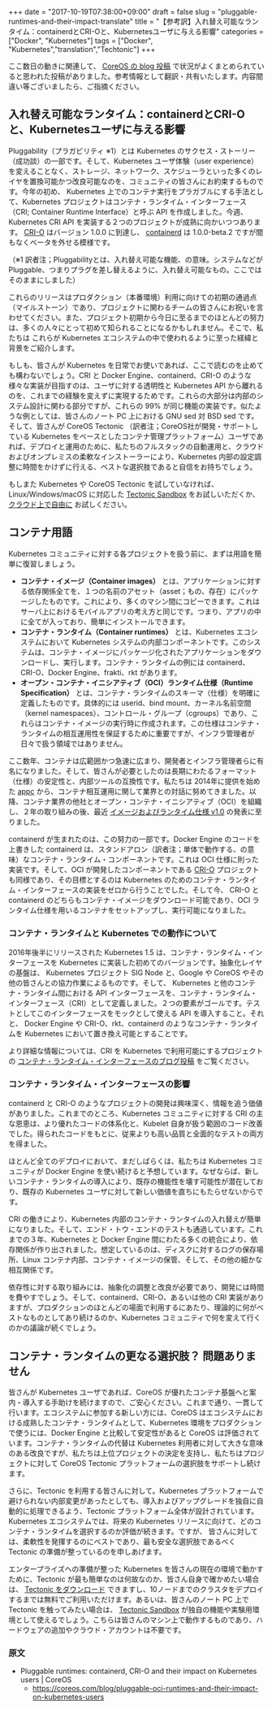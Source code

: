 ﻿+++
date = "2017-10-19T07:38:00+09:00"
draft = false
slug = "pluggable-runtimes-and-their-impact-translate"
title = "【参考訳】入れ替え可能なランタイム：containerdとCRI-Oと、Kubernetesユーザに与える影響"
categories = ["Docker", "Kubernetes"]
tags = ["Docker", "Kubernetes","translation","Techtonic"]
+++

ここ数日の動きに関連して、 [CoreOS の blog 投稿](https://coreos.com/blog/pluggable-oci-runtimes-and-their-impact-on-kubernetes-users) で状況がよくまとめられていると思われた投稿がありました。参考情報として翻訳・共有いたします。内容間違い等ございましたら、ご指摘ください。

## 入れ替え可能なランタイム：containerdとCRI-Oと、Kubernetesユーザに与える影響

Pluggability（プラガビリティ ※1）とは Kubernetes のサクセス・ストーリー（成功談）の一部です。そして、Kubernetes ユーザ体験（user experience）を変えることなく、ストレージ、ネットワーク、スケジューラといった多くのレイヤを置換可能かつ改良可能なのを、コミュニティの皆さんにお約束するものです。今年の初め、 Kubernetes 上でのコンテナ実行をプラガブルにする手法として、Kubernetes プロジェクトはコンテナ・ランタイム・インターフェース（CRI; Container Runtime Interface）と呼ぶ API を作成しました。今週、Kubernetes CRI API を実装する２つのプロジェクトが成熟に向かいつつあります。 [CRI-O](http://cri-o.io/) はバージョン 1.0.0 に到達し、 [containerd](https://containerd.io/) は 1.0.0-beta.2 ですが間もなくベータを外せる模様です。

（※1 訳者注；Pluggabilityとは、入れ替え可能な機能、の意味。システムなどが Pluggable、つまりプラグを差し替えるように、入れ替え可能なもの。ここではそのままにしました）

これらのリリースはプロダクション（本番環境）利用に向けての初期の通過点（マイルストーン）であり、プロジェクトに関わるチームの皆さんにお祝いを言わせてください。また、プロジェクト初期から今日に至るまでのほとんどの努力は、多くの人々にとって初めて知られることになるかもしれません。そこで、私たちは これらが Kubernetes エコシステムの中で使われるように至った経緯と背景をご紹介します。

もしも、皆さんが Kubernetes を日常でお使いであれば、ここで読むのを止めても構わないでしょう。CRI と Docker Engine、containerd、CRI-O のような様々な実装が目指すのは、ユーザに対する透明性と Kubernetes API から離れるのを、これまでの経験を変えずに実現するためです。これらの大部分は内部のシステム設計に関わる部分ですが、これらの 99% が同じ機能の実装です。似たような例としては、皆さんのノート PC 上における GNU sed 対 BSD sed です。そして、皆さんが CoreOS Tectonic （訳者注；CoreOS社が開発・サポートしている Kubernetes をベースとしたコンテナ管理プラットフォーム）ユーザであれば、デプロイと運用のために、私たちのフルスタックの自動運用と、クラウドおよびオンプレミスの柔軟なインストーラーにより、Kubernetes 内部の設定調整に時間をかけずに行える、ベストな選択肢であると自信をお持ちでしょう。

もしまた Kubernetes や CoreOS Tectonic を試していなければ、 Linux/Windows/macOS に対応した [Tectonic Sandbox](https://coreos.com/tectonic/sandbox?utm_source=blog&utm_medium=referral)  をお試しいただくか、 [クラウド上で自由に](https://coreos.com/tectonic/docs/latest/account/?utm_source=blog&utm_medium=referral)  お試しください。

## コンテナ用語

Kubernetes コミュニティに対する各プロジェクトを扱う前に、まずは用語を簡単に復習しましょう。

* **コンテナ・イメージ（Container images）** とは、アプリケーションに対する依存関係全てを、１つの名前のアセット（asset；もの、存在）にパッケージしたものです。これにより、多くのマシン間にコピーできます。これはサーバ上におけるモバイルアプリの考え方と同じです。つまり、アプリの中に全てが入っており、簡単にインストールできます。
* **コンテナ・ランタイム（Container runtimes）** とは、Kubernetes エコシステムにおいて Kubernetes システムの内部コンポーネントです。このシステムは、コンテナ・イメージにパッケージ化されたアプリケーションをダウンロードし、実行します。コンテナ・ランタイムの例には containerd、CRI-O、Docker Engine、frakti、rkt があります。
* **オープン・コンテナ・イニシアティブ（OCI）ランタイム仕様（Runtime Specification）** とは、コンテナ・ランタイムのスキーマ（仕様）を明確に定義したものです。具体的には userid、bind mount、カーネル名前空間（kernel namespaces）、コントロール・グループ（cgroups）であり、これらはコンテナ・イメージの実行時に作成されます。この仕様はコンテナ・ランタイムの相互運用性を保証するために重要ですが、インフラ管理者が日々で扱う領域ではありません。

ここ数年、コンテナは広範囲かつ急速に広まり、開発者とインフラ管理者らに有名になりました。そして、皆さんが必要としたのは長期にわたるフォーマット（仕様）の安定性と、内部ツールの互換性です。私たちは 2014年に提供を始めた [appc](https://coreos.com/rkt/docs/latest/app-container.html?utm_source=blog&utm_medium=referral) から、コンテナ相互運用に関して業界との対話に努めてきました。以降、コンテナ業界の他社とオープン・コンテナ・イニシアティブ（OCI）を組織し、２年の取り組みの後、最近 [イメージおよびランタイム仕様 v1.0](https://coreos.com/blog/open-container-initiative-specifications-are-10) の発表に至りました。

containerd が生まれたのは、この努力の一部です。Docker Engine のコードを上書きした containerd は、スタンドアロン（訳者注；単体で動作する、の意味）なコンテナ・ランタイム・コンポーネントです。これは OCI 仕様に則った実装です。そして、OCI が開発したコンポーネントである [CRI-O](http://cri-o.io/) プロジェクトも同様であり、その目標とするのは Kubernetes のためのコンテナ・ランタイム・インターフェースの実装をゼロから行うことでした。そして今、 CRI-O と containerd のどちらもコンテナ・イメージをダウンロード可能であり、OCI ランタイム仕様を用いるコンテナをセットアップし、実行可能になりました。

### コンテナ・ランタイムと Kubernetes での動作について

2016年後半にリリースされた Kubernetes 1.5 は、コンテナ・ランタイム・インターフェースを Kubernetes に実装した初めてのバージョンです。抽象化レイヤの基盤は、 Kubernetes プロジェクト SIG Node と、Google や CoreOS やその他の皆さんとの協力作業によるものです。そして、 Kubernetes と他のコンテナ・ランタイム間における API インターフェースを、コンテナ・ランタイム・インターフェース（CRI）として定義しました。２つの要素がゴールです。テストとしてこのインターフェースをモックとして使える API を導入すること。それと、 Docker Engine や CRI-O、rkt、containerd のようなコンテナ・ランタイムを Kubernetes において置き換え可能とすることです。

より詳細な情報については、CRI を Kubernetes で利用可能にするプロジェクトの [コンテナ・ランタイム・インターフェースのブログ投稿](http://blog.kubernetes.io/2016/12/container-runtime-interface-cri-in-kubernetes.html) をご覧ください。

### コンテナ・ランタイム・インターフェースの影響

containerd と CRI-O のようなプロジェクトの開発は興味深く、情報を追う価値がありました。これまでのところ、Kubernetes コミュニティに対する CRI の主な恩恵は、より優れたコードの体系化と、Kubelet 自身が扱う範囲のコード改善でした。得られたコードをもとに、従来よりも高い品質と全面的なテストの両方を得ました。

ほとんど全てのデプロイにおいて、まだしばらくは、私たちは Kubernetes コミュニティが Docker Engine を使い続けると予想しています。なぜならば、新しいコンテナ・ランタイムの導入により、既存の機能性を壊す可能性が潜在しており、既存の Kubernetes ユーザに対して新しい価値を直ちにもたらせないからです。

CRI の働きにより、Kubernetes 内部のコンテナ・ランタイムの入れ替えが簡単になりました。そして、エンド・トウ・エンドのテストも通過しています。これまでの３年、Kubernetes と Docker Engine 間にわたる多くの統合により、依存関係が作り出されました。想定しているのは、ディスクに対するログの保存場所、Linux コンテナ内部、コンテナ・イメージの保管、そして、その他の細かな相互関係です。

依存性に対する取り組みには、抽象化の調整と改良が必要であり、開発には時間を費やすでしょう。そして、containerd、CRI-O、あるいは他の CRI 実装がありますが、プロダクションのほとんどの場面で利用するにあたり、理論的に何がベストなものとしてあり続けるのか、Kubernetes コミュニティで何を変えて行くのかの議論が続くでしょう。

## コンテナ・ランタイムの更なる選択肢？ 問題ありません

皆さんが Kubernetes ユーザであれば、CoreOS が優れたコンテナ基盤へと案内・導入する手助けを続けますので、ご安心ください。これまで通り、一貫して行います。エコシステムに参加する新しい方には、CoreOS はエコシステムにおける成熟したコンテナ・ランタイムとして、Kubernetes 環境をプロダクションで使うには、Docker Engine と比較して安定性があると CoreOS は評価されています。コンテナ・ランタイムの代替は Kubernetes 利用者に対して大きな意味のある改良ですが、私たちは上位プロジェクトの決定を支持し、私たちはプロジェクトに対して CoreOS Tectonic プラットフォームの選択肢をサポートし続けます。

さらに、Tectonic を利用する皆さんに対して。Kubernetes プラットフォームで避けられない内部変更があったとしても、導入およびアップグレードを独自に自動的に処理できるよう、Tectonic プラットフォーム全体が設計されています。Kubernetes エコシステムでは、将来の Kubernetes リリースに向けて、どのコンテナ・ランタイムを選択するのか評価が続きます。ですが、 皆さんに対しては、柔軟性を発揮するのにベストであり、最も安全な選択肢であるべく Tectonic の準備が整っているのを申しあげます。

エンタープライズへの準備が整った Kubernetes を皆さんの現在の環境で動かすために、Tectonic が最も簡単なのは何故なのか、皆さん自身で確かめたい場合は、 [Tectonic をダウンロード](https://coreos.com/tectonic/l) できますし、10ノードまでのクラスタをデプロイするまでは無料でご利用いただけます。あるいは、皆さんのノート PC 上で Tectonic を触ってみたい場合は、 [Tectonic Sandbox](https://coreos.com/tectonic/sandbox) が独自の機能や実験用環境として使えるでしょう。こちらは皆さんのマシン上で動作するものであり、ハードウェアの追加やクラウド・アカウントは不要です。

### 原文

* Pluggable runtimes: containerd, CRI-O and their impact on Kubernetes users | CoreOS
  * https://coreos.com/blog/pluggable-oci-runtimes-and-their-impact-on-kubernetes-users

